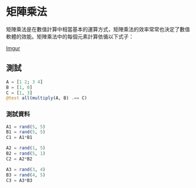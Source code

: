 # 矩陣乘法

矩陣乘法是在數值計算中相當基本的運算方式，矩陣乘法的效率常常也決定了數值軟體的效能。矩陣乘法中的每個元素計算依循以下式子：

[Imgur](https://i.imgur.com/0g2zDzN.png)

## 測試

```julia
A = [1 2; 3 4]
B = [1, 0]
C = [1, 3]
@test all(multiply(A, B) .== C)
```

### 測試資料

```julia
A1 = rand(5, 5)
B1 = rand(5, 5)
C1 = A1*B1

A2 = rand(1, 5)
B2 = rand(5, 1)
C2 = A2*B2

A3 = rand(3, 4)
B3 = rand(4, 5)
C3 = A3*B3
```
